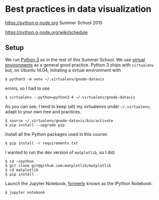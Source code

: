 # Best practices in data visualization

https://python.g-node.org Summer School 2015

https://python.g-node.org/wiki/schedule

## Setup

We run [Python 3](https://www.python.org/) as in the rest of this Summer School.
We use [virtual environments](https://virtualenv.pypa.io/) as a general good practice.
Python 3 ships with `virtualenv` but, on Ubuntu 14.04, initiating a virtual environment with

    $ python3 -m venv ~/.virtualenv/gnode-datavis

errors, so I had to use

    $ virtualenv --python=python3.4 ~/.virtualenv/gnode-datavis

As you can see, I tend to keep (all) my virtualenvs under `~/.virtualenv`; adapt to your own tree and practices.

    $ source ~/.virtualenv/gnode-datavis/bin/activate
    $ pip install --upgrade pip

Install all the Python packages used in this course:

    $ pip install -r requirements.txt

I wanted to run the dev version of `matplotlib`, so I did:

    $ cd ~/python
    $ git clone git@github.com:matplotlib/matplotlib
    $ cd matplotlib
    $ pip install .

Launch the Jupyter Notebook, [formerly](http://blog.jupyter.org/2015/04/15/the-big-split/)
known as the IPython Notebook:

    $ jupyter notebook
